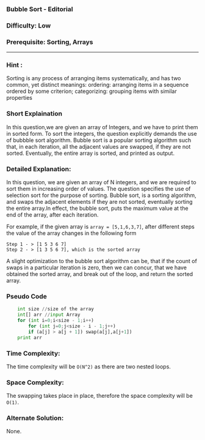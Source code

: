 ### **Bubble Sort - Editorial**
### **Difficulty**: Low
### **Prerequisite: Sorting, Arrays**
---

### **Hint** :
Sorting is any process of arranging items systematically, and has two common, yet distinct meanings: ordering: arranging items in a sequence ordered by some criterion; categorizing: grouping items with similar properties

### **Short Explaination**
In this question,we are given an array of Integers, and we have to print them in sorted form. To sort the integers, the question explicitly demands the use of bubbble sort algorithm. Bubble sort is a popular sorting algorithm such that, in each iteration, all the adjacent values are swapped, if they are not sorted. Eventually, the entire array is sorted, and printed as output.

### **Detailed Explanation**:
In this question, we are given an array of N integers, and we are required to sort them in increasing order of values. The question specifies the use of selection sort for the purpose of sorting. Bubble sort, is a sorting algorithm, and swaps the adjacent elements if they are not sorted, eventually sorting the entire array.In effect, the bubble sort, puts the maximum value at the end of the array, after each iteration.

For example, if the given array is `array = [5,1,6,3,7]`, after different steps the value of the array changes in the following form
	
	Step 1 - > [1 5 3 6 7]
	Step 2 - > [1 3 5 6 7], which is the sorted array

A slight optimization to the bubble sort algorithm can be, that if the count of swaps in a particular iteration is zero, then we can concur, that we have obtained the sorted array, and break out of the loop, and return the sorted array. 

### **Pseudo Code**
```python
	int size //size of the array
	int[] arr //input Array
	for (int i=0;i<size - 1;i++)
	    for (int j=0;j<size - i - 1;j++)
		if (a[j] > a[j + 1]) swap(a[j],a[j+1])
	print arr 
```
### **Time Complexity**:
The time complexity will be `O(N^2)` as there are two nested loops.

### **Space Complexity**:
The swapping takes place in place, therefore the space complexity will be `O(1)`.

### **Alternate Solution**:
None.
